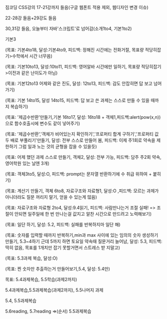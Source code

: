짐코딩 CSS강의 17-21강까지 들음(구글 웹폰트 적용 제외, 웹디자인 변경 이슈)

22-28강 들음+29강도 들음

30,31강 들음, 오늘부터 자바'스크립트'로 넘어감(소개1to4, 기본1to2)

기본3

(목표: 기본4to18, 달성:기본4to9, 피드백: 정해진 시간에는 전화거절, 목표량 적당히잡기>수학에서 시간 너무씀)

(목표: 기본10to13, 달성:10to11, 피드백: 영어알바 시간에만 일하기, 목표량 적당히잡기>이전과 같은 난이도가 아님)

(목표: 기본12to13 어제와 같은 진도, 달성: 12to13, 피드백: 감도 안잡히면 답 보고 넘어가기)

(목표: 기본 14to15, 달성 14to15, 피드백: 답 보고 쓴 과제는 스스로 만들 수 있을 때까지 복습하기)

(목표: '제곱수반환'만들기,기본 16to17, 달성: 16to18 + 객체1,피드백:alert(pow(x,n))으로 함수호출시에 변수도 같이 넣어주기)

(목표: '제곱수반환','객체가 비어있는지 확인하기','프로퍼티 합계 구하기','프로퍼티 값 두 배로 부풀리기'만들기, 달성: 전부 스스로 만들어 봄, 피드백: 이제 주1회로 약속을 제한하기 그럼 일과 노는 것의 균형을 잡을 수 있을듯)

(목표: 어제 했던 과제 스스로 만들기, 객체2, 달성: 전부 가능, 피드백: 담주 주2회 약속, 영어학원 있는 날엔 3개)

(목표: 객체3to5, 달성:O, 피드백: prompt는 문자열 반환하기에 수 취급 위하여 + 붙히기)

(목표: 계산기 만들기, 객체 6to8, 자료구조와 자료형1, 달성:O ,피드백: 모르는 과제가 아니더라도 질문 꺼리지 말기, 얻을 수 있는게 많음)

(목표: 자료구조와 자료형 2to4, 달성:9.4읽기, 피드백: 사람만나는거 조절 실패! => 조절이 안되면 일주일에 한 번 만나는걸 값지고 알찬 시간으로 만드려고 노력해보기)

(목표: 일단 하기, 달성: 5.2, 피드백: 실패를 반복하지마 일단 해)

(목표: 숫자를 입력할 때까지 반복하기,min과 max 사이에 있는 임의의 숫자 생성하기 만들기, 5.3~4하기 근데 5까지 하면 토요일 약속때 질문거리 늘어남, 달성: 5.3, 피드백: 딱히 없음, 목표를 1개치만 잡기 못할거면서 스트레스 받
지말고)

(목표: 5.3과제 복습, 달성:O)

(목표: 찐 숫자만 추출하는거 만들어보기,5.4, 달성: 5.4만)

목표: 5.4과제복습, 5.5학습(과제2까지)

5.4과제복습,5.5과제복습(과제2까지), 5.5나머지 과제

5.4, 5.5과제복습

5.6reading, 5.7reading =>(순서) 5.5과제복습 
